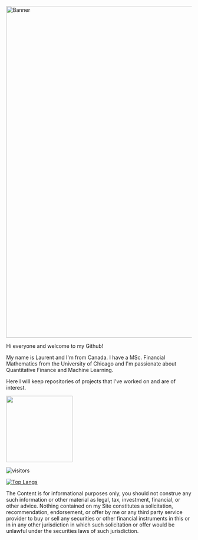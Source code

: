 <img src="https://miro.medium.com/max/3600/0*JKyzq_e9TUlb84wX" alt="Banner" width = "900">

Hi everyone and welcome to my Github! 

My name is Laurent and I'm from Canada. I have a MSc. Financial Mathematics from the University of Chicago and I'm passionate about Quantitative Finance and Machine Learning. 

Here I will keep repositories of projects that I've worked on and are of interest. 

<img height="180em" src="https://github-readme-stats.vercel.app/api?username=lanteignel93&theme=cobalt&show_icons=true&hide_border=true&&count_private=true&include_all_commits=true" />

![visitors](https://visitor-badge.glitch.me/badge?page_id=lanteignel93.visitor-badge)

[![Top Langs](https://github-readme-stats.vercel.app/api/top-langs/?username=lanteignel93&layout=compact)](https://github.com/anuraghazra/github-readme-stats)

The Content is for informational purposes only, you should not construe any such information or other material as legal, tax, investment, financial, or other advice. Nothing contained on my Site constitutes a solicitation, recommendation, endorsement, or offer by me or any third party service provider to buy or sell any securities or other financial instruments in this or in in any other jurisdiction in which such solicitation or offer would be unlawful under the securities laws of such jurisdiction.
